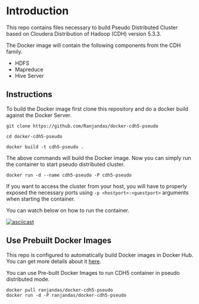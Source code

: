 # Introduction

This repo contains files necessary to build Pseudo Distributed Cluster based on Cloudera Distribution of Hadoop (CDH) version 5.3.3.

The Docker image will contain the following components from the CDH family.

* HDFS
* Mapreduce
* Hive Server

## Instructions

To build the Docker image first clone this repository and do a docker build against the Docker Server.

```
git clone https://github.com/Ranjandas/docker-cdh5-pseudo

cd docker-cdh5-pseudo

docker build -t cdh5-pseudo .
```
The above commands will build the Docker image. Now you can simply run the container to start pseudo distributed cluster.

```
docker run -d --name cdh5-pseudo -P cdh5-pseudo
```

If you want to access the cluster from your host, you will have to properly exposed the necessary ports using `-p <hostport>:<guestport>` arguments when starting the container.

You can watch below on how to run the container.

[![asciicast](https://asciinema.org/a/d9nw6alkw44f4b8sb7lcnp1yq.png)](https://asciinema.org/a/d9nw6alkw44f4b8sb7lcnp1yq)

## Use Prebuilt Docker Images

This repo is configured to automatically build Docker images in Docker Hub. You can get more details about it [here](https://hub.docker.com/r/ranjandas/docker-cdh5-pseudo/).

You can use Pre-built Docker Images to run CDH5 container in pseudo distributed mode.

```
docker pull ranjandas/docker-cdh5-pseudo
docker run -d -P ranjandas/docker-cdh5-pseudo
```
